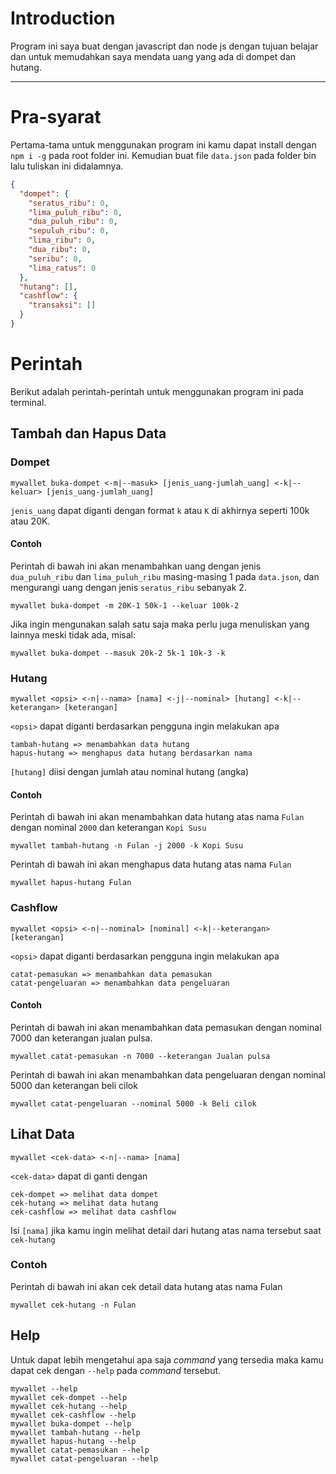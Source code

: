 # Introduction

Program ini saya buat dengan javascript dan node js dengan tujuan belajar dan untuk memudahkan saya mendata uang yang ada di dompet dan hutang.

---

# Pra-syarat

Pertama-tama untuk menggunakan program ini kamu dapat install dengan `npm i -g` pada root folder ini. Kemudian buat file `data.json` pada folder bin lalu tuliskan ini didalamnya.

```json
{
  "dompet": {
    "seratus_ribu": 0,
    "lima_puluh_ribu": 0,
    "dua_puluh_ribu": 0,
    "sepuluh_ribu": 0,
    "lima_ribu": 0,
    "dua_ribu": 0,
    "seribu": 0,
    "lima_ratus": 0
  },
  "hutang": [],
  "cashflow": {
    "transaksi": []
  }
}
```

# Perintah

Berikut adalah perintah-perintah untuk menggunakan program ini pada terminal.

## Tambah dan Hapus Data

### Dompet

```
mywallet buka-dompet <-m|--masuk> [jenis_uang-jumlah_uang] <-k|--keluar> [jenis_uang-jumlah_uang]
```

`jenis_uang` dapat diganti dengan format `k` atau `K` di akhirnya seperti 100k atau 20K.

#### Contoh

Perintah di bawah ini akan menambahkan uang dengan jenis `dua_puluh_ribu` dan `lima_puluh_ribu` masing-masing 1 pada `data.json`, dan mengurangi uang dengan jenis `seratus_ribu` sebanyak 2.

```
mywallet buka-dompet -m 20K-1 50k-1 --keluar 100k-2
```

Jika ingin mengunakan salah satu saja maka perlu juga menuliskan yang lainnya meski tidak ada, misal:

```
mywallet buka-dompet --masuk 20k-2 5k-1 10k-3 -k
```

### Hutang

```
mywallet <opsi> <-n|--nama> [nama] <-j|--nominal> [hutang] <-k|--keterangan> [keterangan]
```

`<opsi>` dapat diganti berdasarkan pengguna ingin melakukan apa

```
tambah-hutang => menambahkan data hutang
hapus-hutang => menghapus data hutang berdasarkan nama
```

`[hutang]` diisi dengan jumlah atau nominal hutang (angka)

#### Contoh

Perintah di bawah ini akan menambahkan data hutang atas nama `Fulan` dengan nominal `2000` dan keterangan `Kopi Susu`

```
mywallet tambah-hutang -n Fulan -j 2000 -k Kopi Susu
```

Perintah di bawah ini akan menghapus data hutang atas nama `Fulan`

```
mywallet hapus-hutang Fulan
```

### Cashflow

```
mywallet <opsi> <-n|--nominal> [nominal] <-k|--keterangan> [keterangan]
```

`<opsi>` dapat diganti berdasarkan pengguna ingin melakukan apa

```
catat-pemasukan => menambahkan data pemasukan
catat-pengeluaran => menambahkan data pengeluaran
```

#### Contoh

Perintah di bawah ini akan menambahkan data pemasukan dengan nominal 7000 dan keterangan jualan pulsa.

```
mywallet catat-pemasukan -n 7000 --keterangan Jualan pulsa
```

Perintah di bawah ini akan menambahkan data pengeluaran dengan nominal 5000 dan keterangan beli cilok

```
mywallet catat-pengeluaran --nominal 5000 -k Beli cilok
```

## Lihat Data

```
mywallet <cek-data> <-n|--nama> [nama]
```

`<cek-data>` dapat di ganti dengan

```
cek-dompet => melihat data dompet
cek-hutang => melihat data hutang
cek-cashflow => melihat data cashflow
```

Isi `[nama]` jika kamu ingin melihat detail dari hutang atas nama tersebut saat `cek-hutang`

### Contoh

Perintah di bawah ini akan cek detail data hutang atas nama Fulan

```
mywallet cek-hutang -n Fulan
```

## Help

Untuk dapat lebih mengetahui apa saja _command_ yang tersedia maka kamu dapat cek dengan `--help` pada _command_ tersebut.

```
mywallet --help
mywallet cek-dompet --help
mywallet cek-hutang --help
mywallet cek-cashflow --help
mywallet buka-dompet --help
mywallet tambah-hutang --help
mywallet hapus-hutang --help
mywallet catat-pemasukan --help
mywallet catat-pengeluaran --help
```
